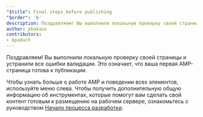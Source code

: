 ```yaml
---
"$title": Final steps before publishing
"$order": '6'
description: Поздравляем! Вы выполнили локальную проверку своей страницы и устранили все ошибки валидации. Это означает, что ваша первая AMP-страница готова к публикации.
author: pbakaus
contributors:
- bpaduch
---
```


Поздравляем! Вы выполнили локальную проверку своей страницы и устранили все ошибки валидации. Это означает, что ваша первая AMP-страница готова к публикации.

Чтобы узнать больше о работе AMP и поведении всех элементов, используйте меню слева. Чтобы получить дополнительную общую информацию об инструментах, которые помогут вам сделать свой контент готовым к размещению на рабочем сервере, ознакомьтесь с руководством [Начало процесса разработки](https://developers.google.com/web/tools/setup/).

